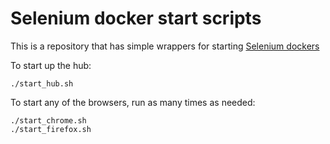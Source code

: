 # Selenium docker start scripts

This is a repository that has simple wrappers for starting [Selenium dockers](https://github.com/SeleniumHQ/docker-selenium)

To start up the hub:
```
./start_hub.sh
```

To start any of the browsers, run as many times as needed:
```
./start_chrome.sh
./start_firefox.sh
```
